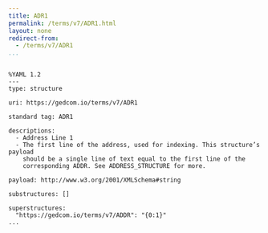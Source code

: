 ```yaml
---
title: ADR1
permalink: /terms/v7/ADR1.html
layout: none
redirect-from:
  - /terms/v7/ADR1
...
```


```

%YAML 1.2
---
type: structure

uri: https://gedcom.io/terms/v7/ADR1

standard tag: ADR1

descriptions:
  - Address Line 1
  - The first line of the address, used for indexing. This structure’s payload
    should be a single line of text equal to the first line of the
    corresponding ADDR. See ADDRESS_STRUCTURE for more.

payload: http://www.w3.org/2001/XMLSchema#string

substructures: []

superstructures:
  "https://gedcom.io/terms/v7/ADDR": "{0:1}"
...

```
